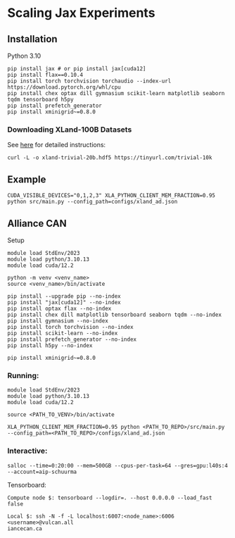 # Scaling Jax Experiments

## Installation
Python 3.10
```
pip install jax # or pip install jax[cuda12]
pip install flax==0.10.4
pip install torch torchvision torchaudio --index-url https://download.pytorch.org/whl/cpu
pip install chex optax dill gymnasium scikit-learn matplotlib seaborn tqdm tensorboard h5py
pip install prefetch_generator
pip install xminigrid~=0.8.0
```

### Downloading XLand-100B Datasets
See [here](https://github.com/dunnolab/xland-minigrid-datasets/tree/main) for detailed instructions:
```
curl -L -o xland-trivial-20b.hdf5 https://tinyurl.com/trivial-10k
```

## Example
```
CUDA_VISIBLE_DEVICES="0,1,2,3" XLA_PYTHON_CLIENT_MEM_FRACTION=0.95 python src/main.py --config_path=configs/xland_ad.json
```


## Alliance CAN
Setup
```
module load StdEnv/2023
module load python/3.10.13
module load cuda/12.2

python -m venv <venv_name>
source <venv_name>/bin/activate

pip install --upgrade pip --no-index
pip install "jax[cuda12]" --no-index
pip install optax flax --no-index
pip install chex dill matplotlib tensorboard seaborn tqdm --no-index
pip install gymnasium --no-index
pip install torch torchvision --no-index
pip install scikit-learn --no-index
pip install prefetch_generator --no-index
pip install h5py --no-index

pip install xminigrid~=0.8.0
```

### Running:
```
module load StdEnv/2023
module load python/3.10.13
module load cuda/12.2

source <PATH_TO_VENV>/bin/activate

XLA_PYTHON_CLIENT_MEM_FRACTION=0.95 python <PATH_TO_REPO>/src/main.py --config_path=<PATH_TO_REPO>/configs/xland_ad.json
```

### Interactive:
```
salloc --time=0:20:00 --mem=500GB --cpus-per-task=64 --gres=gpu:l40s:4 --account=aip-schuurma
```

Tensorboard:
```
Compute node $: tensorboard --logdir=. --host 0.0.0.0 --load_fast false

Local $: ssh -N -f -L localhost:6007:<node_name>:6006 <username>@vulcan.all
iancecan.ca
```